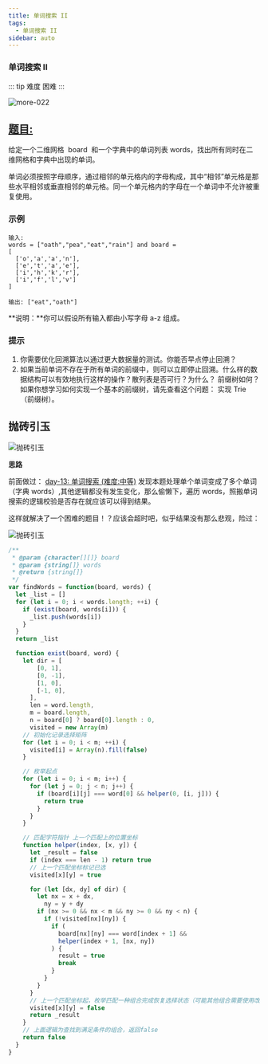 ```yaml
---
title: 单词搜索 II
tags:
  - 单词搜索 II
sidebar: auto
---
```


### 单词搜索 II

::: tip 难度
困难
:::

![more-022](http://qiniu.gaowenju.com/leecode/banner/more-022.jpg)

## [题目:](https://leetcode-cn.com/problems/word-search-ii/)

给定一个二维网格  board  和一个字典中的单词列表 words，找出所有同时在二维网格和字典中出现的单词。

单词必须按照字母顺序，通过相邻的单元格内的字母构成，其中“相邻”单元格是那些水平相邻或垂直相邻的单元格。同一个单元格内的字母在一个单词中不允许被重复使用。

### 示例

```
输入:
words = ["oath","pea","eat","rain"] and board =
[
  ['o','a','a','n'],
  ['e','t','a','e'],
  ['i','h','k','r'],
  ['i','f','l','v']
]

输出: ["eat","oath"]
```

**说明：**你可以假设所有输入都由小写字母 a-z 组成。

### 提示

1. 你需要优化回溯算法以通过更大数据量的测试。你能否早点停止回溯？
2. 如果当前单词不存在于所有单词的前缀中，则可以立即停止回溯。什么样的数据结构可以有效地执行这样的操作？散列表是否可行？为什么？ 前缀树如何？如果你想学习如何实现一个基本的前缀树，请先查看这个问题： 实现 Trie（前缀树）。

## 抛砖引玉

![抛砖引玉](http://qiniu.gaowenju.com/leecode/20200913.png)

**思路**

前面做过：
[day-13: 单词搜索 (难度:中等)](../202009/20200913.md)
发现本题处理单个单词变成了多个单词（字典 words）,其他逻辑都没有发生变化，那么偷懒下，遍历 words，照搬单词搜索的逻辑校验是否存在就应该可以得到结果。

这样就解决了一个困难的题目！？应该会超时吧，似乎结果没有那么悲观，险过：

![抛砖引玉](http://qiniu.gaowenju.com/leecode/more-022-more.png)

```javascript
/**
 * @param {character[][]} board
 * @param {string[]} words
 * @return {string[]}
 */
var findWords = function(board, words) {
  let _list = []
  for (let i = 0; i < words.length; ++i) {
    if (exist(board, words[i])) {
      _list.push(words[i])
    }
  }
  return _list

  function exist(board, word) {
    let dir = [
        [0, 1],
        [0, -1],
        [1, 0],
        [-1, 0],
      ],
      len = word.length,
      m = board.length,
      n = board[0] ? board[0].length : 0,
      visited = new Array(m)
    // 初始化记录选择矩阵
    for (let i = 0; i < m; ++i) {
      visited[i] = Array(n).fill(false)
    }

    // 枚举起点
    for (let i = 0; i < m; i++) {
      for (let j = 0; j < n; j++) {
        if (board[i][j] === word[0] && helper(0, [i, j])) {
          return true
        }
      }
    }

    // 匹配字符指针 上一个匹配上的位置坐标
    function helper(index, [x, y]) {
      let _result = false
      if (index === len - 1) return true
      // 上一个匹配坐标标记已选
      visited[x][y] = true

      for (let [dx, dy] of dir) {
        let nx = x + dx,
          ny = y + dy
        if (nx >= 0 && nx < m && ny >= 0 && ny < n) {
          if (!visited[nx][ny]) {
            if (
              board[nx][ny] === word[index + 1] &&
              helper(index + 1, [nx, ny])
            ) {
              result = true
              break
            }
          }
        }
      }
      // 上一个匹配坐标起，枚举匹配一种组合完成恢复选择状态（可能其他组合需要使用改坐标完成匹配）
      visited[x][y] = false
      return _result
    }
    // 上面逻辑为查找到满足条件的组合，返回false
    return false
  }
}
```
